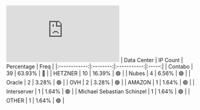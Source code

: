 ![Diagramm](https://github.com/111STAVR111/props/blob/main/Story/Decentralization/1/README.md)
| Data Center | IP Count | Percentage | Freq |
|:------------:|:--------:|:-----------:|:-----:|
| Contabo | 39 | 63.93% | 🔴 |
| HETZNER | 10 | 16.39% | 🟢 |
| Nubes | 4 | 6.56% | 🟢 |
| Oracle | 2 | 3.28% | 🟢 |
| OVH | 2 | 3.28% | 🟢 |
| AMAZON | 1 | 1.64% | 🟢 |
| Interserver | 1 | 1.64% | 🟢 |
| Michael Sebastian Schinzel | 1 | 1.64% | 🟢 |
| OTHER | 1 | 1.64% | 🟢 |